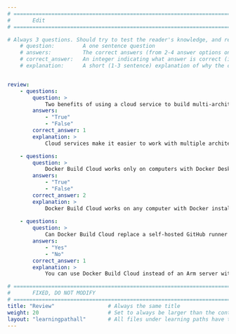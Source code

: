 ```yaml
---
# ================================================================================
#       Edit
# ================================================================================

# Always 3 questions. Should try to test the reader's knowledge, and reinforce the key points you want them to remember.
    # question:         A one sentence question
    # answers:          The correct answers (from 2-4 answer options only). Should be surrounded by quotes.
    # correct_answer:   An integer indicating what answer is correct (index starts from 0)
    # explanation:      A short (1-3 sentence) explanation of why the correct answer is correct. Can add additional context if desired


review:
    - questions:
        question: >
            Two benefits of using a cloud service to build multi-architecture containers are speed and simplicity.
        answers:
            - "True"
            - "False"
        correct_answer: 1                 
        explanation: >
            Cloud services make it easier to work with multiple architectures by offering speed and simplicity.

    - questions:
        question: >
            Docker Build Cloud works only on computers with Docker Desktop installed.
        answers:
            - "True"
            - "False"
        correct_answer: 2                  
        explanation: >
            Docker Build Cloud works on any computer with Docker installed, but you may need to update `buildx` to be aware of cloud builders. 
               
    - questions:
        question: >
            Can Docker Build Cloud replace a self-hosted GitHub runner on an Arm server?
        answers:
            - "Yes"
            - "No"
        correct_answer: 1                  
        explanation: >
            You can use Docker Build Cloud instead of an Arm server with a GitHub self-hosted runner installed.

# ================================================================================
#       FIXED, DO NOT MODIFY
# ================================================================================
title: "Review"                 # Always the same title
weight: 20                      # Set to always be larger than the content in this path
layout: "learningpathall"       # All files under learning paths have this same wrapper
---
```

